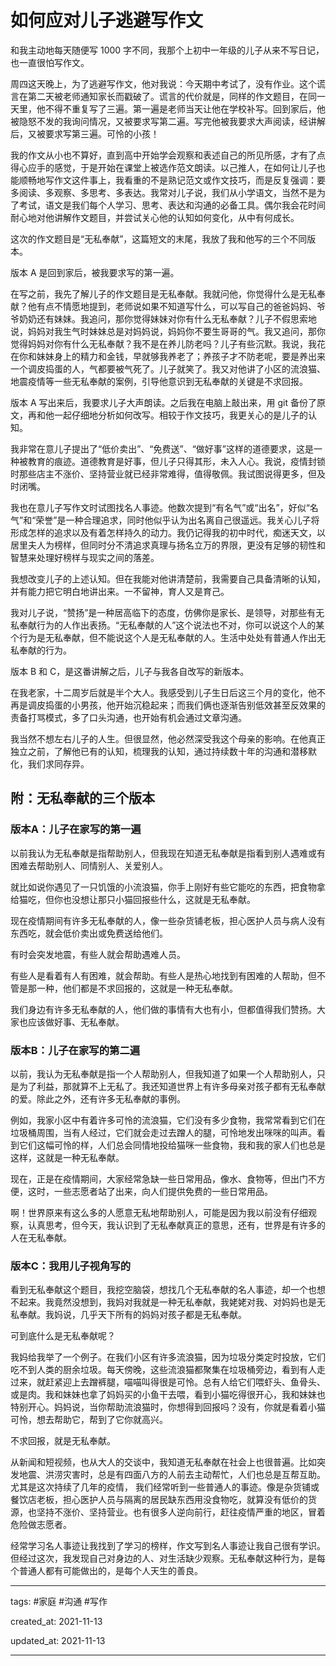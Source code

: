 # 如何应对儿子逃避写作文

和我主动地每天随便写 1000 字不同，我那个上初中一年级的儿子从来不写日记，也一直很怕写作文。

周四这天晚上，为了逃避写作文，他对我说：今天期中考试了，没有作业。这个谎言在第二天被老师通知家长而戳破了。谎言的代价就是，同样的作文题目，在同一天里，他不得不重复写了三遍。第一遍是老师当天让他在学校补写。回到家后，他被隐怒不发的我询问情况，又被要求写第二遍。写完他被我要求大声阅读，经讲解后，又被要求写第三遍。可怜的小孩！

我的作文从小也不算好，直到高中开始学会观察和表述自己的所见所感，才有了点得心应手的感觉，于是开始在课堂上被选作范文朗读。以己推人，在如何让儿子也能顺畅地写作文这件事上，我看重的不是熟记范文或作文技巧，而是反复强调：要多阅读、多观察、多思考、多表达。我常对儿子说，我们从小学语文，当然不是为了考试，语文是我们每个人学习、思考、表达和沟通的必备工具。偶尔我会花时间耐心地对他讲解作文题目，并尝试关心他的认知如何变化，从中有何成长。

这次的作文题目是“无私奉献”，这篇短文的末尾，我放了我和他写的三个不同版本。

版本 A 是回到家后，被我要求写的第一遍。

在写之前，我先了解儿子的作文题目是无私奉献。我就问他，你觉得什么是无私奉献？他有点不情愿地提到，老师说如果不知道写什么，可以写自己的爸爸妈妈、爷爷奶奶还有妹妹。我追问，那你觉得妹妹对你有什么无私奉献？儿子不假思索地说，妈妈对我生气时妹妹总是对妈妈说，妈妈你不要生哥哥的气。我又追问，那你觉得妈妈对你有什么无私奉献？我不是在养儿防老吗？儿子有些沉默。我说，我花在你和妹妹身上的精力和金钱，早就够我养老了；养孩子才不防老呢，要是养出来一个调皮捣蛋的人，气都要被气死了。儿子就笑了。我又对他讲了小区的流浪猫、地震疫情等一些无私奉献的案例，引导他意识到无私奉献的关键是不求回报。

版本 A 写出来后，我要求儿子大声朗读。之后我在电脑上敲出来，用 git 备份了原文，再和他一起仔细地分析如何改写。相较于作文技巧，我更关心的是儿子的认知。

我非常在意儿子提出了“低价卖出”、“免费送”、“做好事”这样的道德要求，这是一种被教育的痕迹。道德教育是好事，但儿子只得其形，未入人心。我说，疫情封锁时那些店主不涨价、坚持营业就已经非常难得，值得敬佩。我试图说得更多，但及时闭嘴。

我也在意儿子写作文时试图找名人事迹。他数次提到“有名气”或“出名”，好似“名气”和“荣誉”是一种合理追求，同时他似乎认为出名离自己很遥远。我关心儿子将形成怎样的追求以及有着怎样持久的动力。我仍记得我的初中时代，痴迷天文，以居里夫人为榜样，但同时分不清追求真理与扬名立万的界限，更没有足够的韧性和智慧来处理好榜样与现实之间的落差。

我想改变儿子的上述认知。但在我能对他讲清楚前，我需要自己具备清晰的认知，并有能力把它明白地讲出来。一不留神，育人又是育己。

我对儿子说，“赞扬”是一种居高临下的态度，仿佛你是家长、是领导，对那些有无私奉献行为的人作出表扬。“无私奉献的人”这个说法也不对，你可以说这个人的某个行为是无私奉献，但不能说这个人是无私奉献的人。生活中处处有普通人作出无私奉献的行为。

版本 B 和 C，是这番讲解之后，儿子与我各自改写的新版本。

在我老家，十二周岁后就是半个大人。我感受到儿子生日后这三个月的变化，他不再是调皮捣蛋的小男孩，他开始沉稳起来；而我们俩也逐渐告别低效甚至反效果的责备打骂模式，多了口头沟通，也开始有机会通过文章沟通。

我当然不想左右儿子的人生。但很显然，他必然深受我这个母亲的影响。在他真正独立之前，了解他已有的认知，梳理我的认知，通过持续数十年的沟通和潜移默化，我们求同存异。

## 附：无私奉献的三个版本

### 版本A：儿子在家写的第一遍

以前我认为无私奉献是指帮助别人，但我现在知道无私奉献是指看到别人遇难或有困难去帮助别人、同情别人、关爱别人。

就比如说你遇见了一只饥饿的小流浪猫，你手上刚好有些它能吃的东西，把食物拿给猫吃，但你也没想让那只小猫回报些什么，这就是无私奉献。

现在疫情期间有许多无私奉献的人，像一些杂货铺老板，担心医护人员与病人没有东西吃，就会低价卖出或免费送给他们。

有时会突发地震，有些人就会帮助遇难人员。

有些人是看着有人有困难，就会帮助。有些人是热心地找到有困难的人帮助，但不管是那一种，他们都是不求回报的，这就是一种无私奉献。

我们身边有许多无私奉献的人，他们做的事情有大也有小，但都值得我们赞扬。大家也应该做好事、无私奉献。


### 版本B：儿子在家写的第二遍

以前，我认为无私奉献是指一个人帮助别人，但我知道了如果一个人帮助别人，只是为了利益，那就算不上无私了。我还知道世界上有许多母亲对孩子都有无私奉献的爱。除此之外，还有许多无私奉献的事例。

例如，我家小区中有着许多可怜的流浪猫，它们没有多少食物，我常常看到它们在垃圾桶周围，当有人经过，它们就会走过去蹭人的腿，可怜地发出咪咪的叫声。看到它们这幅可怜的样，人们总会同情地投给猫咪一些食物，我和我的家人们也总是这样，这就是一种无私奉献。

现在，正是在疫情期间，大家经常急缺一些日常用品，像水、食物等，但出门不方便，这时，一些志愿者站了出来，向人们提供免费的一些日常用品。

啊！世界原来有这么多的人愿意无私地帮助别人，可能是因为我以前没有仔细观察，认真思考，但今天，我认识到了无私奉献真正的意思，还有，世界是有许多的人在无私奉献。

### 版本C：我用儿子视角写的

看到无私奉献这个题目，我挖空脑袋，想找几个无私奉献的名人事迹，却一个也想不起来。我竟然没想到，我妈对我就是一种无私奉献，我姥姥对我、对妈妈也是无私奉献。我妈说，几乎天下所有的妈妈对孩子都是无私奉献。

可到底什么是无私奉献呢？

我妈给我举了一个例子。在我们小区有许多流浪猫，因为垃圾分类定时投放，它们吃不到人类的厨余垃圾。每天傍晚，这些流浪猫都聚集在垃圾桶旁边，看到有人走过来，就赶紧迎上去蹭裤腿，喵喵叫得很是可怜。总有人给它们喂虾头、鱼骨头、或是肉。我和妹妹也拿了妈妈买的小鱼干去喂，看到小猫吃得很开心，我和妹妹也特别开心。妈妈说，当你帮助流浪猫时，你想得到回报吗？没有，你就是看着小猫可怜，想去帮助它，帮到了它你就高兴。

不求回报，就是无私奉献。

从新闻和短视频，也从大人的交谈中，我知道无私奉献在社会上也很普遍。比如突发地震、洪涝灾害时，总是有四面八方的人前去主动帮忙，人们也总是互帮互助。尤其是这次持续了几年的疫情， 我们经常听到一些普通人的事迹。像是杂货铺或餐饮店老板，担心医护人员与隔离的居民缺东西用没食物吃，就算没有低价的货源，也坚持不涨价、坚持营业。也有很多人逆向前行，赶往疫情严重的地区，冒着危险做志愿者。

经常学习名人事迹让我找到了学习的榜样，作文写到名人事迹让我自己很有学识。但经过这次，我发现自己对身边的人、对生活缺少观察。无私奉献这种行为，是每个普通人都有可能做出的，是每个人天生的善良。


---

tags: #家庭 #沟通 #写作 

created_at: 2021-11-13

updated_at: 2021-11-13

---
